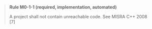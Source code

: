 > **Rule M0-1-1 (required, implementation, automated)**
>
> A project shall not contain unreachable code.
> See MISRA C++ 2008 [7]
